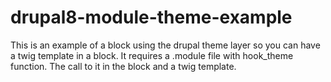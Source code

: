 # drupal8-module-theme-example
This is an example of a block using the drupal theme layer so you can have a twig template in a block. 
It requires a .module file with hook_theme function. The call to it in the block and a twig template. 
